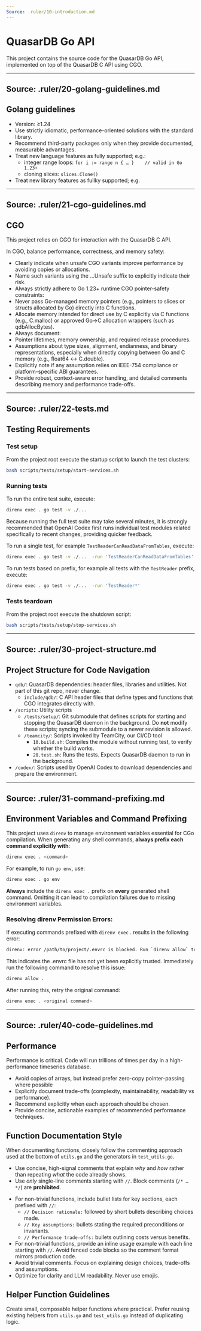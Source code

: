 ```yaml
---
Source: .ruler/10-introduction.md
---
```

# QuasarDB Go API

This project contains the source code for the QuasarDB Go API, implemented on top of the QuasarDB C API using CGO.

---
Source: .ruler/20-golang-guidelines.md
---
## Golang guidelines

* Version: ≥1.24
* Use strictly idiomatic, performance-oriented solutions with the standard library.
* Recommend third-party packages only when they provide documented, measurable advantages.
* Treat new language features as fully supported; e.g.:
  * integer range loops:
    `for i := range n { … }    // valid in Go 1.23+`
  * cloning slices:
    `slices.Clone()`
* Treat new library features as fullky supported; e.g.

---
Source: .ruler/21-cgo-guidelines.md
---
## CGO

This project relies on CGO for interaction with the QuasarDB C API.

In CGO, balance performance, correctness, and memory safety:
 * Clearly indicate when unsafe CGO variants improve performance by avoiding copies or allocations.
 * Name such variants using the ...Unsafe suffix to explicitly indicate their risk.
 * Always strictly adhere to Go 1.23+ runtime CGO pointer-safety constraints:
  * Never pass Go-managed memory pointers (e.g., pointers to slices or structs allocated by Go) directly into C functions.
  * Allocate memory intended for direct use by C explicitly via C functions (e.g., C.malloc) or approved Go→C allocation wrappers (such as qdbAllocBytes).
 * Always document:
  * Pointer lifetimes, memory ownership, and required release procedures.
  * Assumptions about type sizes, alignment, endianness, and binary representations, especially when directly copying between Go and C memory (e.g., float64 ↔ C.double).
 * Explicitly note if any assumption relies on IEEE-754 compliance or platform-specific ABI guarantees.
 * Provide robust, context-aware error handling, and detailed comments describing memory and performance trade-offs.

---
Source: .ruler/22-tests.md
---
## Testing Requirements

### Test setup

From the project root execute the startup script to launch the test clusters:

```bash
bash scripts/tests/setup/start-services.sh
```

### Running tests

To run the entire test suite, execute:

```bash
direnv exec . go test -v ./...
```

Because running the full test suite may take several minutes, it is strongly recommended that OpenAI Codex first runs individual test modules related specifically to recent changes, providing quicker feedback.

To run a single test, for example `TestReaderCanReadDataFromTables`, execute:

```bash
direnv exec . go test -v ./...  -run 'TestReaderCanReadDataFromTables'
```

To run tests based on prefix, for example all tests with the `TestReader` prefix, execute:

```bash
direnv exec . go test -v ./...  -run 'TestReader*'
```

### Tests teardown
From the project root execute the shutdown script:

```bash
bash scripts/tests/setup/stop-services.sh
```

---
Source: .ruler/30-project-structure.md
---
## Project Structure for Code Navigation

- `qdb/`: QuasarDB dependencies: header files, libraries and utilities. Not part of this git repo, never change.
  - `include/qdb/`: C API header files that define types and functions that CGO integrates directly with.
- `/scripts`: Utility scripts
  - `/tests/setup/`: Git submodule that defines scripts for starting and stopping the QuasarDB daemon in the background. Do **not** modify these scripts; syncing the submodule to a newer revision is allowed.
  - `/teamcity/`: Scripts invoked by TeamCity, our CI/CD tool
    - `10.build.sh`: Compiles the module without running test, to verify whether the build works.
    - `20.test.sh`: Runs the tests. Expects QuasarDB daemon to run in the background.
 - `/codex/`: Scripts used by OpenAI Codex to download dependencies and prepare the environment.

---
Source: .ruler/31-command-prefixing.md
---
## Environment Variables and Command Prefixing

This project uses `direnv` to manage environment variables essential for CGo compilation.
When generating any shell commands, **always prefix each command explicitly with**:

```bash
direnv exec . <command>
```

For example, to run `go env`, use:

```bash
direnv exec . go env
```

**Always** include the `direnv exec .` prefix on **every** generated shell command. Omitting it can lead to compilation failures due to missing environment variables.

### Resolving direnv Permission Errors:

If executing commands prefixed with `direnv exec` . results in the following error:

```bash
direnv: error /path/to/project/.envrc is blocked. Run `direnv allow` to approve its content
```

This indicates the .envrc file has not yet been explicitly trusted.
Immediately run the following command to resolve this issue:

```bash
direnv allow .
```

After running this, retry the original command:

```bash
direnv exec . <original command>
```

---
Source: .ruler/40-code-guidelines.md
---
## Performance

Performance is critical. Code will run trillions of times per day in a high-performance timeseries database.

- Avoid copies of arrays, but instead prefer zero-copy pointer-passing where possible
- Explicitly document trade-offs (complexity, maintainability, readability vs performance).
- Recommend explicitly when each approach should be chosen.
- Provide concise, actionable examples of recommended performance techniques.

## Function Documentation Style

When documenting functions, closely follow the commenting approach used at the bottom of `utils.go` and the generators in `test_utils.go`.

* Use concise, high-signal comments that explain *why* and *how* rather than repeating *what* the code already shows.
* Use _only_ single-line comments starting with `//`.  Block comments (`/* … */`) are **prohibited**.
- For non-trivial functions, include bullet lists for key sections, each prefixed with `//`:
  - `// Decision rationale:` followed by short bullets describing choices made.
  - `// Key assumptions:` bullets stating the required preconditions or invariants.
  - `// Performance trade-offs:` bullets outlining costs versus benefits.
- For non-trivial functions, provide an inline usage example with each line starting with `//`. Avoid fenced code blocks so the comment format mirrors production code.
- Avoid trivial comments. Focus on explaining design choices, trade-offs and assumptions.
- Optimize for clarity and LLM readability. Never use emojis.

## Helper Function Guidelines

Create small, composable helper functions where practical. Prefer reusing existing helpers from `utils.go` and `test_utils.go` instead of duplicating logic.
